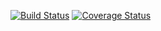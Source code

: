 [![Build Status](https://travis-ci.org/cultuurnet/udb3-api-guard.svg?branch=master)](https://travis-ci.org/cultuurnet/udb3-api-guard) [![Coverage Status](https://coveralls.io/repos/github/cultuurnet/udb3-api-guard/badge.svg?branch=master)](https://coveralls.io/github/cultuurnet/udb3-api-guard?branch=master)
